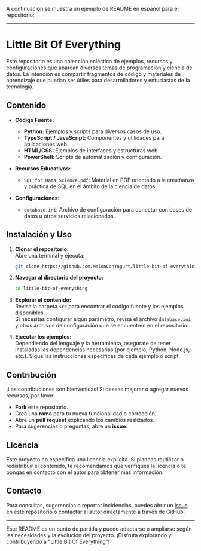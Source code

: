 A continuación se muestra un ejemplo de README en español para el repositorio:

---

# Little Bit Of Everything

Este repositorio es una colección ecléctica de ejemplos, recursos y configuraciones que abarcan diversos temas de programación y ciencia de datos. La intención es compartir fragmentos de código y materiales de aprendizaje que puedan ser útiles para desarrolladores y entusiastas de la tecnología.

## Contenido

- **Código Fuente:**  
  - **Python:** Ejemplos y scripts para diversos casos de uso.
  - **TypeScript / JavaScript:** Componentes y utilidades para aplicaciones web.
  - **HTML/CSS:** Ejemplos de interfaces y estructuras web.
  - **PowerShell:** Scripts de automatización y configuración.

- **Recursos Educativos:**  
  - `SQL_for_Data_Science.pdf`: Material en PDF orientado a la enseñanza y práctica de SQL en el ámbito de la ciencia de datos.

- **Configuraciones:**  
  - `database.ini`: Archivo de configuración para conectar con bases de datos u otros servicios relacionados.

## Instalación y Uso

1. **Clonar el repositorio:**  
   Abre una terminal y ejecuta:  
   ```bash
   git clone https://github.com/MelonConYogurt/little-bit-of-everything.git
   ```
2. **Navegar al directorio del proyecto:**  
   ```bash
   cd little-bit-of-everything
   ```
3. **Explorar el contenido:**  
   Revisa la carpeta `src` para encontrar el código fuente y los ejemplos disponibles.  
   Si necesitas configurar algún parámetro, revisa el archivo `database.ini` y otros archivos de configuración que se encuentren en el repositorio.

4. **Ejecutar los ejemplos:**  
   Dependiendo del lenguaje y la herramienta, asegúrate de tener instaladas las dependencias necesarias (por ejemplo, Python, Node.js, etc.). Sigue las instrucciones específicas de cada ejemplo o script.

## Contribución

¡Las contribuciones son bienvenidas! Si deseas mejorar o agregar nuevos recursos, por favor:

- **Fork** este repositorio.
- Crea una **rama** para tu nueva funcionalidad o corrección.
- Abre un **pull request** explicando los cambios realizados.
- Para sugerencias o preguntas, abre un **issue**.

## Licencia

Este proyecto no especifica una licencia explícita. Si planeas reutilizar o redistribuir el contenido, te recomendamos que verifiques la licencia o te pongas en contacto con el autor para obtener más información.

## Contacto

Para consultas, sugerencias o reportar incidencias, puedes abrir un [issue](https://github.com/MelonConYogurt/little-bit-of-everything/issues) en este repositorio o contactar al autor directamente a través de GitHub.

---

Este README es un punto de partida y puede adaptarse o ampliarse según las necesidades y la evolución del proyecto. ¡Disfruta explorando y contribuyendo a "Little Bit Of Everything"!
